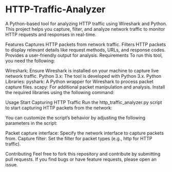 # HTTP-Traffic-Analyzer
A Python-based tool for analyzing HTTP traffic using Wireshark and Python. This project helps you capture, filter, and analyze network traffic to monitor HTTP requests and responses in real-time.

Features
Captures HTTP packets from network traffic.
Filters HTTP packets to display relevant details like request methods, URLs, and response codes.
Provides a user-friendly output for analysis.
Requirements
To run this tool, you need the following:

Wireshark: Ensure Wireshark is installed on your machine to capture live network traffic.
Python 3.x: The tool is developed with Python 3.x.
Python Libraries:
pyshark: A Python wrapper for Wireshark to process packet capture files.
scapy: For additional packet manipulation and analysis.
Install the required libraries using the following command:

Usage
Start Capturing HTTP Traffic
Run the http_traffic_analyzer.py script to start capturing HTTP packets from the network:

You can customize the script’s behavior by adjusting the following parameters in the script:

Packet capture interface: Specify the network interface to capture packets from.
Capture filter: Set the filter for packet types (e.g., http for HTTP traffic).

Contributing
Feel free to fork this repository and contribute by submitting pull requests. If you find bugs or have feature requests, please open an issue.
